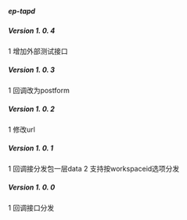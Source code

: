 ##### ep-tapd


##### Version 1. 0. 4
1 增加外部测试接口

##### Version 1. 0. 3
1 回调改为postform
##### Version 1. 0. 2
1 修改url

##### Version 1. 0. 1
1 回调接分发包一层data
2 支持按workspaceid选项分发

##### Version 1. 0. 0
1 回调接口分发
